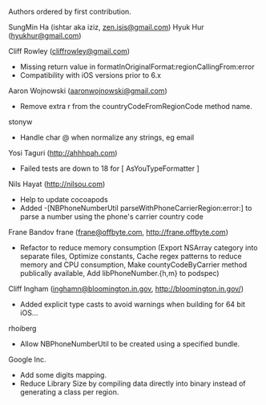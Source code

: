 Authors ordered by first contribution.

SungMin Ha (ishtar aka iziz, zen.isis@gmail.com)
Hyuk Hur (hyukhur@gmail.com)

Cliff Rowley (cliffrowley@gmail.com)
  - Missing return value in formatInOriginalFormat:regionCallingFrom:error
  - Compatibility with iOS versions prior to 6.x

Aaron Wojnowski (aaronwojnowski@gmail.com)
  - Remove extra r from the countryCodeFromRegionCode method name.

stonyw
  - Handle char @ when normalize any strings, eg email

Yosi Taguri (http://ahhhpah.com)
  - Failed tests are down to 18 for [ AsYouTypeFormatter ]

Nils Hayat (http://nilsou.com)
  - Help to update cocoapods
  - Added -[NBPhoneNumberUtil parseWithPhoneCarrierRegion:error:] to parse a number using the phone's carrier country code

Frane Bandov frane (frane@offbyte.com, http://frane.offbyte.com)
  - Refactor to reduce memory consumption
  	(Export NSArray category into separate files,
  	Optimize constants,
  	Cache regex patterns to reduce memory and CPU consumption,
  	Make countyCodeByCarrier method publically available,
  	Add libPhoneNumber.{h,m} to podspec)

Cliff Ingham (inghamn@bloomington.in.gov, http://bloomington.in.gov/)
  - Added explicit type casts to avoid warnings when building for 64 bit iOS...

rhoiberg
  - Allow NBPhoneNumberUtil to be created using a specified bundle.

Google Inc.
  - Add some digits mapping.
  - Reduce Library Size by compiling data directly into binary instead of generating a class per region.
